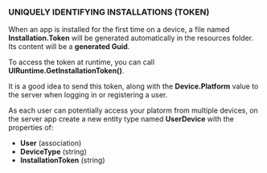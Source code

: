 ﻿
### UNIQUELY IDENTIFYING INSTALLATIONS (TOKEN)

When an app is installed for the first time on a device, a file named **Installation.Token** will be generated automatically in the resources folder. Its content will be a **generated Guid**.

To access the token at runtime, you can call **UIRuntime.GetInstallationToken()**.

It is a good idea to send this token, along with the **Device.Platform** value to the server when logging in or registering a user.

As each user can potentially access your platorm from multiple devices, on the server app create a new entity type named **UserDevice** with the properties of:

- **User** (association)
- **DeviceType** (string)
- **InstallationToken** (string)